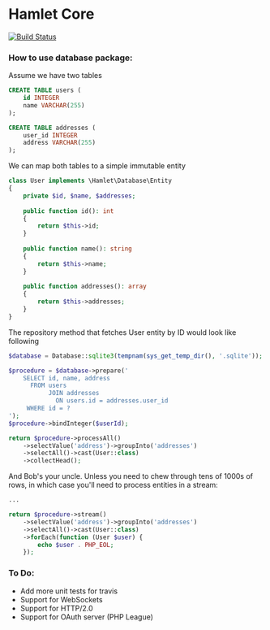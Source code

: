 Hamlet Core
===

[![Build Status](https://travis-ci.org/vasily-kartashov/hamlet-core.svg)](https://travis-ci.org/vasily-kartashov/hamlet-core)

### How to use database package:

Assume we have two tables 

```sql
CREATE TABLE users (
    id INTEGER
    name VARCHAR(255)
);

CREATE TABLE addresses (
    user_id INTEGER
    address VARCHAR(255)
);
```

We can map both tables to a simple immutable entity

```php
class User implements \Hamlet\Database\Entity
{
    private $id, $name, $addresses;
    
    public function id(): int 
    {
        return $this->id;
    }
    
    public function name(): string
    {
        return $this->name;
    }
    
    public function addresses(): array
    {
        return $this->addresses;
    }
}
```

The repository method that fetches User entity by ID would look like following

```php
$database = Database::sqlite3(tempnam(sys_get_temp_dir(), '.sqlite'));

$procedure = $database->prepare('
    SELECT id, name, address
      FROM users
           JOIN addresses
             ON users.id = addresses.user_id
     WHERE id = ?
');
$procedure->bindInteger($userId);

return $procedure->processAll()
    ->selectValue('address')->groupInto('addresses')
    ->selectAll()->cast(User::class)
    ->collectHead();
```

And Bob's your uncle. Unless you need to chew through tens of 1000s of rows, in which case you'll need to process entities in a stream:

```php
...

return $procedure->stream()
    ->selectValue('address')->groupInto('addresses')
    ->selectAll()->cast(User::class)
    ->forEach(function (User $user) {
        echo $user . PHP_EOL;
    });
```

### To Do:

* Add more unit tests for travis
* Support for WebSockets
* Support for HTTP/2.0
* Support for OAuth server (PHP League)
